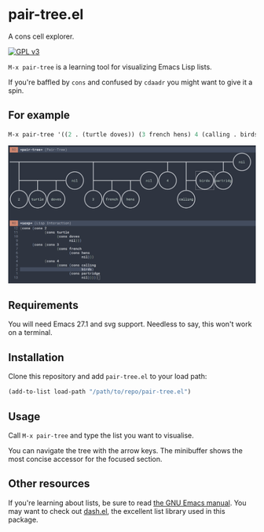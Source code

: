 # pair-tree.el

A cons cell explorer.

[![GPL v3](https://img.shields.io/badge/license-GPL_v3-green.svg)](http://www.gnu.org/licenses/gpl-3.0.txt)

`M-x pair-tree` is a learning tool for visualizing Emacs Lisp lists.

If you're baffled by `cons` and confused by `cdaadr` you might want to give it a spin.

## For example

```el
M-x pair-tree '((2 . (turtle doves)) (3 french hens) 4 (calling . birds) partridge)
```

![A visualization of the tree](example.png)

## Requirements

You will need Emacs 27.1 and svg support. Needless to say, this won't work on a terminal.

## Installation

Clone this repository and add `pair-tree.el` to your load path:

```el
(add-to-list load-path "/path/to/repo/pair-tree.el")
```

## Usage

Call `M-x pair-tree` and type the list you want to visualise.

You can navigate the tree with the arrow keys. The minibuffer shows the most concise accessor for the focused section.

## Other resources

If you're learning about lists, be sure to read [the GNU Emacs manual](https://www.gnu.org/software/emacs/manual/html_node/elisp/Lists.html#Lists). You may want to check out [dash.el](https://github.com/magnars/dash.el), the excellent list library used in this package.
